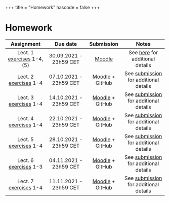 +++
title = "Homework"
hascode = false
+++

# Homework

|  Assignment  |  Due date  |  Submission  |  Notes  |
| :----------: | :--------: | :----------: | :-----: |
| Lect. 1 [exercises](/lecture1/#exercises_-_lecture_1) 1-4, (5) | 30.09.2021 - 23h59 CET| [Moodle](https://moodle-app2.let.ethz.ch/course/view.php?id=15755#section-1) | See [here](/software_install/#exercises_and_homework) for additional details |
| Lect. 2 [exercises](/lecture2/#exercises_-_lecture_2) 1-4      | 07.10.2021 - 23h59 CET| [Moodle](https://moodle-app2.let.ethz.ch/course/view.php?id=15755#section-2) + GitHub | See [submission](/logistics/#submission) for additional details |
| Lect. 3 [exercises](/lecture3/#exercises_-_lecture_3) 1-4      | 14.10.2021 - 23h59 CET| [Moodle](https://moodle-app2.let.ethz.ch/course/view.php?id=15755#section-3) + GitHub | See [submission](/logistics/#submission) for additional details |
| Lect. 4 [exercises](/lecture4/#exercises_-_lecture_4) 1-4      | 22.10.2021 - 23h59 CET| [Moodle](https://moodle-app2.let.ethz.ch/course/view.php?id=15755#section-4) + GitHub | See [submission](/logistics/#submission) for additional details |
| Lect. 5 [exercises](/lecture5/#exercises_-_lecture_5) 1-4      | 28.10.2021 - 23h59 CET| [Moodle](https://moodle-app2.let.ethz.ch/course/view.php?id=15755#section-5) + GitHub | See [submission](/logistics/#submission) for additional details |
| Lect. 6 [exercises](/lecture6/#exercises_-_lecture_6) 1-3      | 04.11.2021 - 23h59 CET| [Moodle](https://moodle-app2.let.ethz.ch/course/view.php?id=15755#section-6) + GitHub | See [submission](/logistics/#submission) for additional details |
| Lect. 7 [exercises](/lecture7/#exercises_-_lecture_7) 1-4      | 11.11.2021 - 23h59 CET| [Moodle](https://moodle-app2.let.ethz.ch/course/view.php?id=15755#section-7) + GitHub | See [submission](/logistics/#submission) for additional details |
